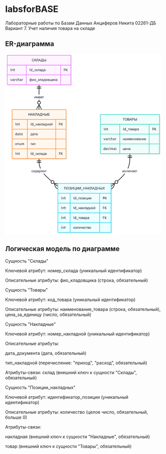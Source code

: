# labsforBASE
Лабораторные работы по Базам Данных 
Анциферов Никита 02261-ДБ
Вариант 7. Учет наличия товара на складе
## ER-диаграмма
<img alt="diagramm" src="er.png" />



## Логическая модель по диаграмме
Сущность "Склады"

Ключевой атрибут: номер_склада (уникальный идентификатор)

Описательные атрибуты: фио_кладовщика (строка, обязательный)

Сущность "Товары"

Ключевой атрибут: код_товара (уникальный идентификатор)

Описательные атрибуты: наименование_товара (строка, обязательный), цена_за_единицу (число, обязательный)

Сущность "Накладные"

Ключевой атрибут: номер_накладной (уникальный идентификатор)

Описательные атрибуты:

дата_документа (дата, обязательный)

тип_накладной (перечисление: "приход", "расход", обязательный)

Атрибуты-связи: склад (внешний ключ к сущности "Склады", обязательный)

Сущность "Позиции_накладных"

Ключевой атрибут: идентификатор_позиции (уникальный идентификатор)

Описательные атрибуты: количество (целое число, обязательный, больше 0)

Атрибуты-связи:

накладная (внешний ключ к сущности "Накладные", обязательный)

товар (внешний ключ к сущности "Товары", обязательный)
